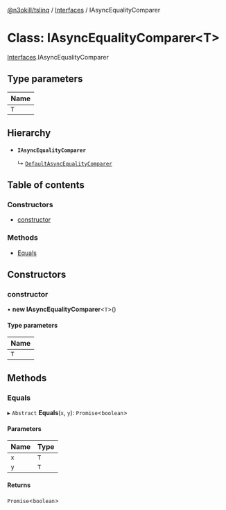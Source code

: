 [@n3okill/tslinq](../README.md) / [Interfaces][] / IAsyncEqualityComparer

# Class: IAsyncEqualityComparer<T\>

[Interfaces][].IAsyncEqualityComparer

## Type parameters

| Name |
| :------ |
| `T` |

## Hierarchy

- **`IAsyncEqualityComparer`**

  ↳ [`DefaultAsyncEqualityComparer`](defaultasyncequalitycomparer.md)

## Table of contents

### Constructors

- [constructor](#constructor)

### Methods

- [Equals](#equals)

## Constructors

### constructor

• **new IAsyncEqualityComparer**<`T`\>()

#### Type parameters

| Name |
| :------ |
| `T` |

## Methods

### Equals

▸ `Abstract` **Equals**(`x`, `y`): `Promise`<`boolean`\>

#### Parameters

| Name | Type |
| :------ | :------ |
| `x` | `T` |
| `y` | `T` |

#### Returns

`Promise`<`boolean`\>


[interfaces]: ../interfaces.md